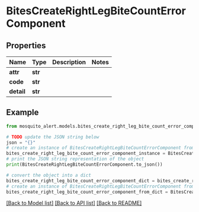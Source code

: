 # BitesCreateRightLegBiteCountErrorComponent


## Properties

Name | Type | Description | Notes
------------ | ------------- | ------------- | -------------
**attr** | **str** |  | 
**code** | **str** |  | 
**detail** | **str** |  | 

## Example

```python
from mosquito_alert.models.bites_create_right_leg_bite_count_error_component import BitesCreateRightLegBiteCountErrorComponent

# TODO update the JSON string below
json = "{}"
# create an instance of BitesCreateRightLegBiteCountErrorComponent from a JSON string
bites_create_right_leg_bite_count_error_component_instance = BitesCreateRightLegBiteCountErrorComponent.from_json(json)
# print the JSON string representation of the object
print(BitesCreateRightLegBiteCountErrorComponent.to_json())

# convert the object into a dict
bites_create_right_leg_bite_count_error_component_dict = bites_create_right_leg_bite_count_error_component_instance.to_dict()
# create an instance of BitesCreateRightLegBiteCountErrorComponent from a dict
bites_create_right_leg_bite_count_error_component_from_dict = BitesCreateRightLegBiteCountErrorComponent.from_dict(bites_create_right_leg_bite_count_error_component_dict)
```
[[Back to Model list]](../README.md#documentation-for-models) [[Back to API list]](../README.md#documentation-for-api-endpoints) [[Back to README]](../README.md)


